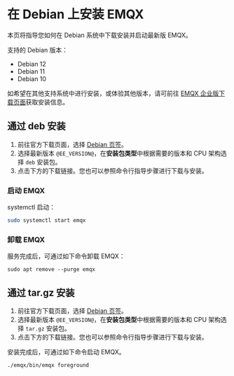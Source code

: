 # 在 Debian 上安装 EMQX

本页将指导您如何在 Debian 系统中下载安装并启动最新版 EMQX。

支持的 Debian 版本：

- Debian 12
- Debian 11
- Debian 10

如希望在其他支持系统中进行安装，或体验其他版本，请可前往 [EMQX 企业版下载页面](https://www.emqx.com/zh/downloads-and-install/enterprise)获取安装信息。

## 通过 deb 安装

1. 前往官方下载页面，选择 [Debian 页签](https://www.emqx.com/zh/downloads-and-install/enterprise?os=Debian)。
2. 选择最新版本 `@EE_VERSION@`，在**安装包类型**中根据需要的版本和 CPU 架构选择 `deb` 安装包。
3. 点击下方的下载链接。您也可以参照命令行指导步骤进行下载与安装。

### 启动 EMQX 

systemctl 启动：

```bash
sudo systemctl start emqx
```

### 卸载 EMQX

服务完成后，可通过如下命令卸载 EMQX：

```shell
sudo apt remove --purge emqx
```

## 通过 tar.gz 安装

1. 前往官方下载页面，选择 [Debian 页签](https://www.emqx.com/zh/downloads-and-install/enterprise?os=Debian)。
2. 选择最新版本 `@EE_VERSION@`，在**安装包类型**中根据需要的版本和 CPU 架构选择 `tar.gz` 安装包。
3. 点击下方的下载链接。您也可以参照命令行指导步骤进行下载与安装。

安装完成后，可通过如下命令启动 EMQX。

```bash
./emqx/bin/emqx foreground
```

